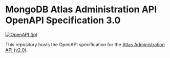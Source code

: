 # MongoDB Atlas Administration API OpenAPI Specification 3.0
[![OpenAPI (jp)](https://img.shields.io/badge/openapi-click%20to%20preview-rgb(71%2C162%2C72)?style=for-the-badge&logo=mongodb)](https://htmlpreview.github.io/?https://github.com/mongodb/openapi/blob/main/openapi/branded-preview.html)

This repository hosts the OpenAPI specification for the [Atlas Administration API (v2.0)](https://www.mongodb.com/docs/atlas/reference/api-resources-spec/v2/).

